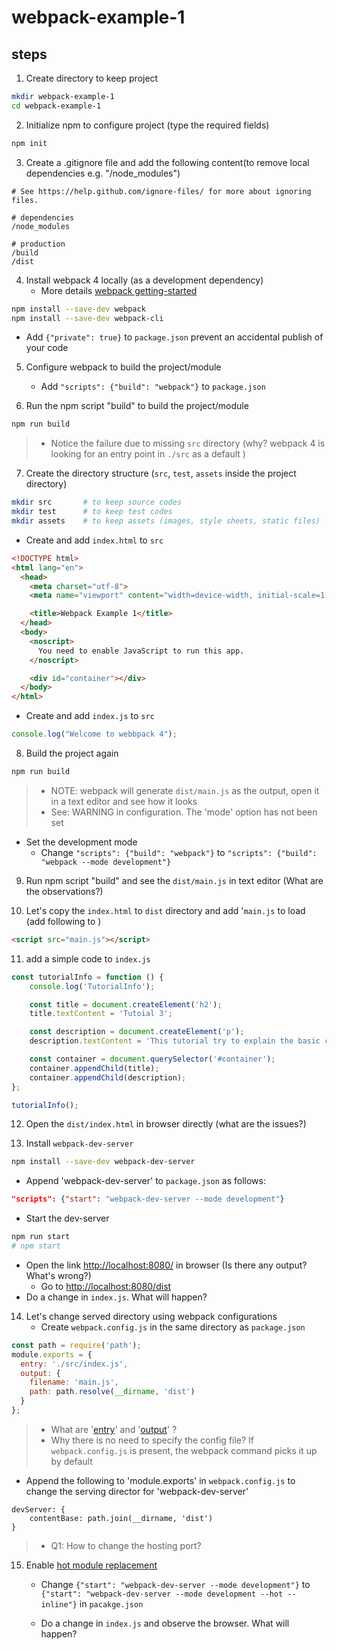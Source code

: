 # webpack-example-1


## steps

1. Create directory to keep project
```sh
mkdir webpack-example-1  
cd webpack-example-1
```

2. Initialize npm to configure project (type the required fields)
```sh
npm init
```

3. Create a .gitignore file and add the following content(to remove local dependencies e.g. "/node_modules")
```
# See https://help.github.com/ignore-files/ for more about ignoring files.

# dependencies
/node_modules

# production
/build
/dist
```

4. Install webpack 4 locally (as a development dependency)
	- More details [webpack getting-started](https://webpack.js.org/guides/getting-started/)
```sh
npm install --save-dev webpack
npm install --save-dev webpack-cli
```

   - Add `{"private": true}` to `package.json` prevent an accidental publish of your code

5. Configure webpack to build the project/module
	- Add `"scripts": {"build": "webpack"}` to `package.json`

6. Run the npm script "build" to build the project/module
```sh
npm run build
```

> - Notice the failure due to missing `src` directory (why? webpack 4 is looking for an entry point in `./src` as a default )

7. Create the directory structure (`src`, `test`, `assets` inside the project directory)
```sh
mkdir src  		# to keep source codes
mkdir test 		# to keep test codes
mkdir assets	# to keep assets (images, style sheets, static files)
```

   - Create and add `index.html` to `src`
```html
<!DOCTYPE html>
<html lang="en">
  <head>
    <meta charset="utf-8">
    <meta name="viewport" content="width=device-width, initial-scale=1, shrink-to-fit=no">

    <title>Webpack Example 1</title>
  </head>
  <body>
    <noscript>
      You need to enable JavaScript to run this app.
    </noscript>

    <div id="container"></div>
  </body>
</html>
```

   - Create and add `index.js` to `src`
```javascript
console.log("Welcome to webbpack 4");
```

8. Build the project again
```sh
npm run build
```

> - NOTE: webpack will generate `dist/main.js` as the output, open it in a text editor and see how it looks
> - See: WARNING in configuration. The 'mode' option has not been set
   - Set the development mode
     - Change `"scripts": {"build": "webpack"}` to `"scripts": {"build": "webpack --mode development"}`

9. Run npm script "build" and see the `dist/main.js` in text editor (What are the observations?)

10. Let's copy the `index.html` to `dist` directory and add '`main.js` to load (add following to <body>)
```html
<script src="main.js"></script>
```
11. add a simple code to `index.js`
```javascript
const tutorialInfo = function () {
	console.log('TutorialInfo');

	const title = document.createElement('h2');
	title.textContent = 'Tutoial 3';

	const description = document.createElement('p');
	description.textContent = 'This tutorial try to explain the basic concepts of JS build tools';

	const container = document.querySelector('#container');
	container.appendChild(title);
	container.appendChild(description);
};

tutorialInfo();
```	

12. Open the `dist/index.html` in browser directly (what are the issues?)

13. Install `webpack-dev-server`
```sh
npm install --save-dev webpack-dev-server
```
 - Append 'webpack-dev-server' to `package.json` as follows:
```json
"scripts": {"start": "webpack-dev-server --mode development"}
```
 - Start the dev-server
```sh
npm run start
# npm start
```
 - Open the link [http://localhost:8080/](http://localhost:8080/) in browser (Is there any output? What's wrong?)
   - Go to [http://localhost:8080/dist](http://localhost:8080/dist)
 - Do a change in `index.js`. What will happen?

14. Let's change served directory using webpack configurations
	- Create `webpack.config.js` in the same directory as `package.json`
```javascript
const path = require('path');
module.exports = {
  entry: './src/index.js',
  output: {
    filename: 'main.js',
    path: path.resolve(__dirname, 'dist')
  }
};
```

> - What are '[entry](https://webpack.js.org/concepts/#entry)' and '[output](https://webpack.js.org/concepts/#output)' ?
> - Why there is no need to specify the config file? If `webpack.config.js` is present, the webpack command picks it up by default

 - Append the following to 'module.exports' in `webpack.config.js` to change the serving director for 'webpack-dev-server'

```
devServer: {
	contentBase: path.join(__dirname, 'dist')
}
```
> - Q1: How to change the hosting port?

15. Enable [hot module replacement](https://webpack.js.org/concepts/hot-module-replacement/)
	- Change `{"start": "webpack-dev-server --mode development"}` to `{"start": "webpack-dev-server --mode development --hot --inline"}` in `pacakge.json`

	- Do a change in `index.js` and observe the browser. What will happen?



